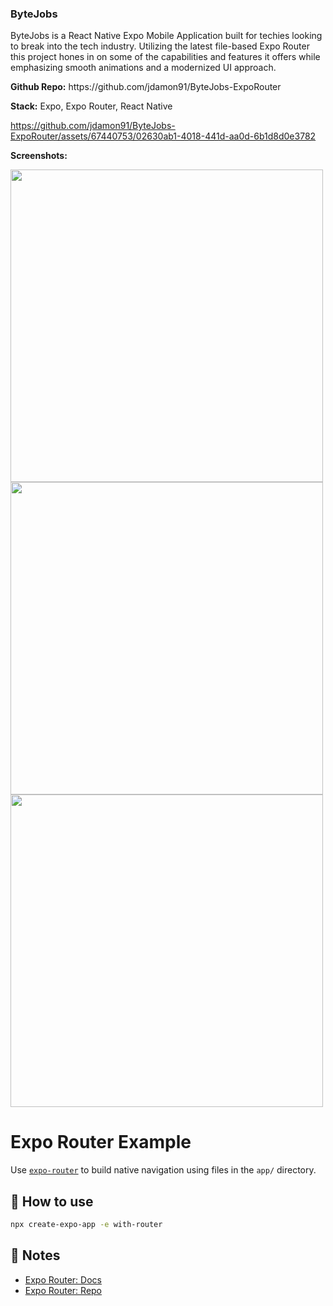 ### ByteJobs
<p>ByteJobs is a React Native Expo Mobile Application built for techies looking to break into the tech industry. Utilizing the latest file-based Expo Router this project hones in on some of the capabilities and features it offers while emphasizing smooth animations and a modernized UI approach.</p>

<p><b>Github Repo:</b> https://github.com/jdamon91/ByteJobs-ExpoRouter
<p><b>Stack:</b> Expo, Expo Router, React Native</p>

https://github.com/jdamon91/ByteJobs-ExpoRouter/assets/67440753/02630ab1-4018-441d-aa0d-6b1d8d0e3782

<b>Screenshots:</b>
<p>
  <img src="https://github.com/jdamon91/jdamon91/assets/67440753/8fd0c60e-ff63-4c3a-ab94-f70e7aece91c" height="500"/>
<img src="https://github.com/jdamon91/jdamon91/assets/67440753/6478e8b1-93fb-4123-a8f1-134ad72ecc1e" height="500"/>
 <img src="https://github.com/jdamon91/jdamon91/assets/67440753/e108fcfc-45bc-4908-93cc-21f86f290635" height="500"/>
</p>

# Expo Router Example

Use [`expo-router`](https://expo.github.io/router) to build native navigation using files in the `app/` directory.

## 🚀 How to use

```sh
npx create-expo-app -e with-router
```

## 📝 Notes

- [Expo Router: Docs](https://expo.github.io/router)
- [Expo Router: Repo](https://github.com/expo/router)

